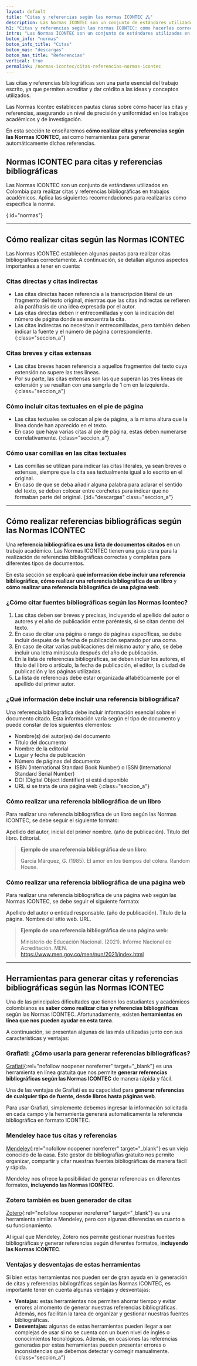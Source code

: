 ```yaml
---
layout: default
title: "Citas y referencias según las normas ICONTEC ⁂"
description: Las Normas ICONTEC son un conjunto de estándares utilizados en Colombia para citas y referencias bibliográficas. ¿Sabes cómo hacerlas correctamente?
h1: "Citas y referencias según las normas ICONTEC: cómo hacerlas correctamente"
intro: "Las Normas ICONTEC son un conjunto de estándares utilizados en Colombia para citas y referencias bibliográficas. ¿Sabes cómo hacerlas correctamente?"
boton_info: "normas"
boton_info_title: "Citas"
boton_mas: "descargas"
boton_mas_title: "Referencias"
vertical: true
permalink: /normas-icontec/citas-referencias-normas-icontec
---
```

Las citas y referencias bibliográficas son una parte esencial del trabajo escrito, ya que permiten acreditar y dar crédito a las ideas y conceptos utilizados.

Las Normas Icontec establecen pautas claras sobre cómo hacer las citas y referencias, asegurando un nivel de precisión y uniformidad en los trabajos académicos y de investigación.

En esta sección te enseñaremos **cómo realizar citas y referencias según las Normas ICONTEC**, así como herramientas para generar automáticamente dichas referencias.

## Normas ICONTEC para citas y referencias bibliográficas

Las Normas ICONTEC son un conjunto de estándares utilizados en Colombia para realizar citas y referencias bibliográficas en trabajos académicos. Aplica las siguientes recomendaciones para realizarlas como especifica la norma.
<!-- Anclaje para que la barra fijada no cubra el siguiente subtítulo -->
{:id="normas"}

----

## Cómo realizar citas según las Normas ICONTEC

Las Normas ICONTEC establecen algunas pautas para realizar citas bibliográficas correctamente. A continuación, se detallan algunos aspectos importantes a tener en cuenta:

### Citas directas y citas indirectas

- Las citas directas hacen referencia a la transcripción literal de un fragmento del texto original, mientras que las citas indirectas se refieren a la paráfrasis de una idea expresada por el autor.
- Las citas directas deben ir entrecomilladas y con la indicación del número de página donde se encuentra la cita.
- Las citas indirectas no necesitan ir entrecomilladas, pero también deben indicar la fuente y el número de página correspondiente.
{:class="seccion_a"}

### Citas breves y citas extensas

- Las citas breves hacen referencia a aquellos fragmentos del texto cuya extensión no supere las tres líneas.
- Por su parte, las citas extensas son las que superan las tres líneas de extensión y se resaltan con una sangría de 1 cm en la izquierda.
{:class="seccion_a"}

### Cómo incluir citas textuales en el pie de página

- Las citas textuales se colocan al pie de página, a la misma altura que la línea donde han aparecido en el texto.
- En caso que haya varias citas al pie de página, estas deben numerarse correlativamente.
{:class="seccion_a"}

### Cómo usar comillas en las citas textuales

- Las comillas se utilizan para indicar las citas literales, ya sean breves o extensas, siempre que la cita sea textualmente igual a lo escrito en el original.
- En caso de que se deba añadir alguna palabra para aclarar el sentido del texto, se deben colocar entre corchetes para indicar que no formaban parte del original.
{:id="descargas" class="seccion_a"}

----

## Cómo realizar referencias bibliográficas según las Normas ICONTEC

Una **referencia bibliográfica es una lista de documentos citados** en un trabajo académico. Las Normas ICONTEC tienen una guía clara para la realización de referencias bibliográficas correctas y completas para diferentes tipos de documentos.

En esta sección se explicará **qué información debe incluir una referencia bibliográfica**, **cómo realizar una referencia bibliográfica de un libro** y **cómo realizar una referencia bibliográfica de una página web**.

### ¿Cómo citar fuentes bibliográficas según las Normas Icontec?

1. Las citas deben ser breves y precisas, incluyendo el apellido del autor o autores y el año de publicación entre paréntesis, si se citan dentro del texto.
2. En caso de citar una página o rango de páginas específicas, se debe incluir después de la fecha de publicación separado por una coma.
3. En caso de citar varias publicaciones del mismo autor y año, se debe incluir una letra minúscula después del año de publicación.
4. En la lista de referencias bibliográficas, se deben incluir los autores, el título del libro o artículo, la fecha de publicación, el editor, la ciudad de publicación y las páginas utilizadas.
5. La lista de referencias debe estar organizada alfabéticamente por el apellido del primer autor.

### ¿Qué información debe incluir una referencia bibliográfica?

Una referencia bibliográfica debe incluir información esencial sobre el documento citado. Esta información varía según el tipo de documento y puede constar de los siguientes elementos:

- Nombre(s) del autor(es) del documento
- Título del documento
- Nombre de la editorial
- Lugar y fecha de publicación
- Número de páginas del documento
- ISBN (International Standard Book Number) o ISSN (International Standard Serial Number)
- DOI (Digital Object Identifier) si está disponible
- URL si se trata de una página web
{:class="seccion_a"}

### Cómo realizar una referencia bibliográfica de un libro

Para realizar una referencia bibliográfica de un libro según las Normas ICONTEC, se debe seguir el siguiente formato:

Apellido del autor, inicial del primer nombre. (año de publicación). Título del libro. Editorial.

>**Ejemplo de una referencia bibliográfica de un libro**:
>
>García Márquez, G. (1985). El amor en los tiempos del cólera. Random House.

### Cómo realizar una referencia bibliográfica de una página web

Para realizar una referencia bibliográfica de una página web según las Normas ICONTEC, se debe seguir el siguiente formato:

Apellido del autor o entidad responsable. (año de publicación). Título de la página. Nombre del sitio web. URL.

>**Ejemplo de una referencia bibliográfica de una página web**:
>
>Ministerio de Educación Nacional. (2021). Informe Nacional de Acreditación. MEN. https://www.men.gov.co/men/nun/2021/index.html

----

## Herramientas para generar citas y referencias bibliográficas según las Normas ICONTEC

Una de las principales dificultades que tienen los estudiantes y académicos colombianos es **saber cómo realizar citas y referencias bibliográficas** según las Normas ICONTEC. Afortunadamente, existen **herramientas en línea que nos pueden ayudar en esta tarea**.

A continuación, se presentan algunas de las más utilizadas junto con sus características y ventajas:

### Grafiati: ¿Cómo usarla para generar referencias bibliográficas?

[Grafiati](https://www.grafiati.com/es/){:rel="nofollow noopener noreferrer" target="_blank"} es una herramienta en línea gratuita que nos permite **generar referencias bibliográficas según las Normas ICONTEC** de manera rápida y fácil.

Una de las ventajas de Grafiati es su capacidad para **generar referencias de cualquier tipo de fuente, desde libros hasta páginas web**.

Para usar Grafiati, simplemente debemos ingresar la información solicitada en cada campo y la herramienta generará automáticamente la referencia bibliográfica en formato ICONTEC.

### Mendeley hace tus citas y referencias

[Mendeley](https://www.mendeley.com/?interaction_required=true){:rel="nofollow noopener noreferrer" target="_blank"} es un viejo conocido de la casa. Este gestor de bibliografías gratuito nos permite organizar, compartir y citar nuestras fuentes bibliográficas de manera fácil y rápida.

Mendeley nos ofrece la posibilidad de generar referencias en diferentes formatos, **incluyendo las Normas ICONTEC**.

### Zotero también es buen generador de citas

[Zotero](https://www.zotero.org/){:rel="nofollow noopener noreferrer" target="_blank"} es una herramienta similar a Mendeley, pero con algunas diferencias en cuanto a su funcionamiento.

Al igual que Mendeley, Zotero nos permite gestionar nuestras fuentes bibliográficas y generar referencias según diferentes formatos, **incluyendo las Normas ICONTEC**.

### Ventajas y desventajas de estas herramientas

Si bien estas herramientas nos pueden ser de gran ayuda en la generación de citas y referencias bibliográficas según las Normas ICONTEC, es importante tener en cuenta algunas ventajas y desventajas:

- **Ventajas:** estas herramientas nos permiten ahorrar tiempo y evitar errores al momento de generar nuestras referencias bibliográficas. Además, nos facilitan la tarea de organizar y gestionar nuestras fuentes bibliográficas.
- **Desventajas:** algunas de estas herramientas pueden llegar a ser complejas de usar si no se cuenta con un buen nivel de inglés o conocimientos tecnológicos. Además, en ocasiones las referencias generadas por estas herramientas pueden presentar errores o inconsistencias que debemos detectar y corregir manualmente.
{:class="seccion_a"}
